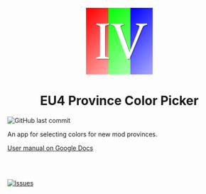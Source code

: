 <p align="center">
  <img alt="EU4-PCP Logo" src="2021_logo_v3.png" width="150px" />
  <h1 align="center">EU4 Province Color Picker</h1>
</p>

<img alt="GitHub last commit" src="https://img.shields.io/github/last-commit/Alex4SSB/EU4-PCP_WPF_NET5?label=Last%20commit">

An app for selecting colors for new mod provinces.

<a href="https://docs.google.com/document/d/1V01OmjNTXhUqeb1eyciv6_pCOw77W-nwwPUP_CbLa2A/edit?usp=sharing">
  User manual on Google Docs
</a>

<br /><br />

<a href="https://www.microsoft.com/store/apps/9P5H169WP259">
      <img alt="Issues" width=300px src="https://get.microsoft.com/images/en-us%20light.svg" />
</a>
